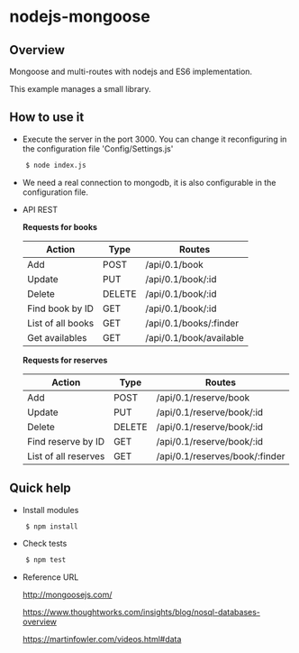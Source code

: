 # nodejs-mongoose

## Overview

Mongoose and multi-routes with nodejs and ES6 implementation.

This example manages a small library.

## How to use it

* Execute the server in the port 3000. You can change it reconfiguring in the configuration file 'Config/Settings.js'

```bash
    $ node index.js
```

* We need a real connection to mongodb, it is also configurable in the configuration file.

* API REST

    **Requests for books**

    |Action|Type|Routes|
    |---|---|---|
    |Add|POST|/api/0.1/book|
    |Update|PUT|/api/0.1/book/:id|
    |Delete|DELETE|/api/0.1/book/:id|
    |Find book by ID|GET|/api/0.1/book/:id|
    |List of all books|GET|/api/0.1/books/:finder|
    |Get availables|GET|/api/0.1/book/available|

    **Requests for reserves**

    |Action|Type|Routes|
    |---|---|---|
    |Add|POST|/api/0.1/reserve/book|
    |Update|PUT|/api/0.1/reserve/book/:id|
    |Delete|DELETE|/api/0.1/reserve/book/:id|
    |Find reserve by ID|GET|/api/0.1/reserve/book/:id|
    |List of all reserves|GET|/api/0.1/reserves/book/:finder|


## Quick help

* Install modules

```bash
    $ npm install
```

* Check tests

```bash
    $ npm test
```

* Reference URL

    http://mongoosejs.com/
    
    https://www.thoughtworks.com/insights/blog/nosql-databases-overview
    
    https://martinfowler.com/videos.html#data